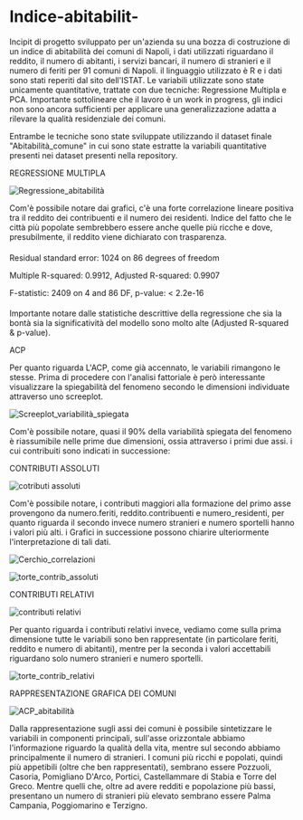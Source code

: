 # Indice-abitabilit-
Incipit di progetto sviluppato per un'azienda su una bozza di costruzione di un indice di abitabilità dei comuni di Napoli, i dati utilizzati riguardano il reddito, il numero di abitanti, i servizi bancari, il numero di stranieri e il numero di feriti per 91 comuni di Napoli. il linguaggio utilizzato è R e i dati sono stati reperiti dal sito dell'ISTAT. Le variabili utilizzate sono state unicamente quantitative, trattate con due tecniche: Regressione Multipla e PCA.
Importante sottolineare che il lavoro è un work in progress, gli indici non sono ancora sufficienti per applicare una generalizzazione adatta a rilevare la qualità residenziale dei comuni.

Entrambe le tecniche sono state sviluppate utilizzando il dataset finale "Abitabilità_comune" in cui sono state estratte la variabili quantitative presenti nei dataset presenti nella repository. 

REGRESSIONE MULTIPLA

![Regressione_abitabilità](https://user-images.githubusercontent.com/119412116/207337738-d9d72d42-a0e6-4284-b08b-0d00b9e0551b.png)

Com'è possibile notare dai grafici, c'è una forte correlazione lineare positiva tra il reddito dei contribuenti e il numero dei residenti. Indice del fatto che le città più popolate sembrebbero essere anche quelle più ricche e dove, presubilmente, il reddito viene dichiarato con trasparenza.

####

Residual standard error: 1024 on 86 degrees of freedom

Multiple R-squared:  0.9912,	Adjusted R-squared:  0.9907 

F-statistic:  2409 on 4 and 86 DF,  p-value: < 2.2e-16

####

Importante notare dalle statistiche descrittive della regressione che sia la bontà sia la significatività del modello sono molto alte (Adjusted R-squared & p-value).

ACP

Per quanto riguarda L'ACP, come già accennato, le variabili rimangono le stesse. Prima di procedere con l'analisi fattoriale è però interessante visualizzare la spiegabilità del fenomeno secondo le dimensioni individuate attraverso uno screeplot.

![Screeplot_variabilità_spiegata](https://user-images.githubusercontent.com/119412116/207347476-34c5611d-4abe-4ace-8197-722a045ed3ed.png)

Com'è possibile notare, quasi il 90% della variabilità spiegata del fenomeno è riassumibile nelle prime due dimensioni, ossia attraverso i primi due assi. i cui contribuiti sono indicati in successione:

CONTRIBUTI ASSOLUTI

![cotributi assoluti](https://user-images.githubusercontent.com/119412116/207354963-932311c5-3504-43ef-9678-47ad6bbb8c1a.png)


Com'è possibile notare, i contributi maggiori alla formazione del primo asse provengono da numero.feriti, reddito.contribuenti e numero_residenti, per quanto riguarda il secondo invece numero stranieri e numero sportelli hanno i valori più alti. i Grafici in successione possono chiarire ulteriormente l'interpretazione di tali dati.

![Cerchio_correlazioni](https://user-images.githubusercontent.com/119412116/207350945-6cbdc244-1a48-4b7a-979b-35608344cc0d.png)


![torte_contrib_assoluti](https://user-images.githubusercontent.com/119412116/207351059-4cdb82d2-c9f4-4f93-94a2-75f5ca66fc4c.png)

CONTRIBUTI RELATIVI

![contributi relativi](https://user-images.githubusercontent.com/119412116/207355030-2096de57-ba5d-4ca6-909b-756c389f47f3.png)


Per quanto riguarda i contributi relativi invece, vediamo come sulla prima dimensione tutte le variabili sono ben rappresentate (in particolare feriti, reddito e numero di abitanti), mentre per la seconda i valori accettabili riguardano solo numero stranieri e numero sportelli.

![torte_contrib_relativi](https://user-images.githubusercontent.com/119412116/207351977-c5c1b069-5ac1-4b1d-b4ea-ae4111d6fb0d.png)

RAPPRESENTAZIONE GRAFICA DEI COMUNI

![ACP_abitabilità](https://user-images.githubusercontent.com/119412116/207355583-cb5b4e1e-7b02-49a7-87b8-1f97c7c6f760.png)

Dalla rappresentazione sugli assi dei comuni è possibile sintetizzare le variabili in componenti principali, sull'asse orizzontale abbiamo l'informazione riguardo la qualità della vita, mentre sul secondo abbiamo principalmente il numero di stranieri. I comuni più ricchi e popolati, quindi più appetibili (oltre che ben rappresentati), sembrano essere Pozzuoli, Casoria, Pomigliano D'Arco, Portici, Castellammare di Stabia e Torre del Greco. Mentre quelli che, oltre ad avere redditi e popolazione più bassi, presentano un numero di stranieri più elevato sembrano essere Palma Campania, Poggiomarino e Terzigno.
